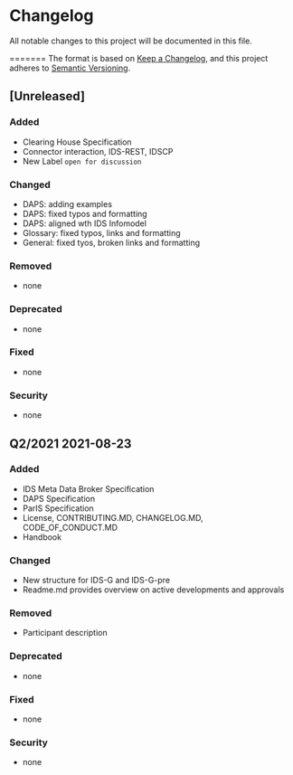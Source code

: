 # Changelog
All notable changes to this project will be documented in this file.
  
=======
The format is based on [Keep a Changelog](https://keepachangelog.com/en/1.0.0/),
and this project adheres to [Semantic Versioning](https://semver.org/spec/v2.0.0.html).

## [Unreleased]

### Added
- Clearing House Specification
- Connector interaction, IDS-REST, IDSCP
- New Label `open for discussion`

### Changed
- DAPS: adding examples
- DAPS: fixed typos and formatting
- DAPS: aligned wth IDS Infomodel
- Glossary: fixed typos, links and formatting
- General: fixed tyos, broken links and formatting

### Removed
- none

### Deprecated 
- none

### Fixed
- none

### Security
- none

## Q2/2021 2021-08-23
### Added

- IDS Meta Data Broker Specification
- DAPS Specification
- ParIS Specification
- License, CONTRIBUTING.MD, CHANGELOG.MD, CODE_OF_CONDUCT.MD
- Handbook



### Changed
- New structure for IDS-G and IDS-G-pre
- Readme.md provides overview on active developments and approvals

### Removed
- Participant description

### Deprecated 
- none

### Fixed
- none

### Security
- none

